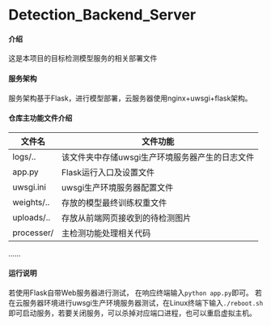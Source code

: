 # Detection_Backend_Server

#### 介绍
这是本项目的目标检测模型服务的相关部署文件

#### 服务架构
服务架构基于Flask，进行模型部署，云服务器使用nginx+uwsgi+flask架构。

#### 仓库主功能文件介绍

| 文件名  | 文件功能  |
|---|---|
| logs/..  | 该文件夹中存储uwsgi生产环境服务器产生的日志文件  |
| app.py  | Flask运行入口及设置文件  |
| uwsgi.ini  | uwsgi生产环境服务器配置文件  |
| weights/..  | 存放的模型最终训练权重文件  |
| uploads/..  | 存放从前端网页接收到的待检测图片  |
| processer/  | 主检测功能处理相关代码  |
……

#### 运行说明
若使用Flask自带Web服务器进行测试， 在响应终端输入`python app.py`即可。
若在云服务器环境进行uwsgi生产环境服务器测试，在Linux终端下输入`./reboot.sh`即可启动服务，若要关闭服务，可以杀掉对应端口进程，也可以重启虚拟主机。


